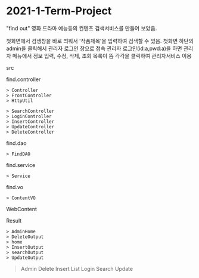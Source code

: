 # 2021-1-Term-Project

"find out" 영화 드라마 예능등의 컨텐츠 검색서비스를 만들어 보았음.

첫화면에서 검생창을 바로 띄워서 '작품제목'을 입력하여 검색할 수 있음.
첫화면 하단의 admin을 클릭해서 관리자 로그인 창으로 접속
관리자 로그인(id:a,pwd:a)을 하면 관리자 메뉴에서 정보 입력, 수정, 삭제, 조회 목록이 뜸
각각을 클릭하여 관리자서비스 이용

src

  find.controller
  
    > Controller
    > FrontController
    > HttpUtil
    
    > SearchController
    > LoginController
    > InsertController
    > UpdateController
    > DeleteController
  find.dao
  
    > FindDAO
  find.service
  
    > Service
  find.vo
  
    > ContentVO
    
WebContent
  
  Result
  
    > AdminHome
    > DeleteOutput
    > home
    > InsertOutput
    > searchOutput
    > UpdateOutput
    
  > Admin
  > Delete
  > Insert
  > List
  > Login
  > Search
  > Update
  
 
  
    
    
